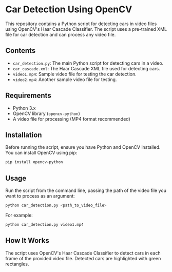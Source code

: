 # Car Detection Using OpenCV

This repository contains a Python script for detecting cars in video files using OpenCV's Haar Cascade Classifier. The script uses a pre-trained XML file for car detection and can process any video file.

## Contents

- `car_detection.py`: The main Python script for detecting cars in a video.
- `car_cascade.xml`: The Haar Cascade XML file used for detecting cars.
- `video1.mp4`: Sample video file for testing the car detection.
- `video2.mp4`: Another sample video file for testing.

## Requirements

- Python 3.x
- OpenCV library (`opencv-python`)
- A video file for processing (MP4 format recommended)

## Installation

Before running the script, ensure you have Python and OpenCV installed. You can install OpenCV using pip:

```bash
pip install opencv-python
```

## Usage

Run the script from the command line, passing the path of the video file you want to process as an argument:

```bash
python car_detection.py <path_to_video_file>
```

For example:

```bash
python car_detection.py video1.mp4
```

## How It Works

The script uses OpenCV's Haar Cascade Classifier to detect cars in each frame of the provided video file. Detected cars are highlighted with green rectangles.
